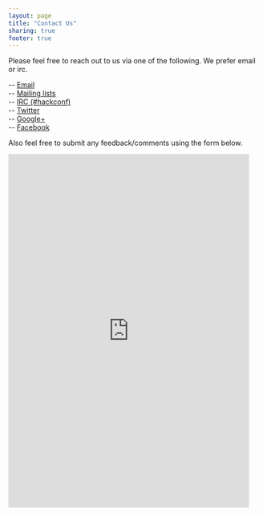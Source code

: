 ```yaml
---
layout: page
title: "Contact Us"
sharing: true
footer: true
---
```


Please feel free to reach out to us via one of the following. We prefer email
or irc.

--  [Email](mailto:organizers@hackconf.in)<br/>
--  [Mailing lists](http://lists.hackconf.in)<br/>
--  [IRC (#hackconf)](https://webchat.freenode.net?channels=hackconf)<br/>
--  [Twitter](https://twitter.com/_hackconf)<br/>
--  [Google+](https://google.com/+hackconfin)<br/>
--  [Facebook](https://fb.me/hackconf)<br/>

Also feel free to submit any feedback/comments using the form below.

<iframe
   src="https://docs.google.com/spreadsheet/embeddedform?formkey=dEQ1bWc0NnN0SnZ0cFM2ajRveGotMEE6MA"
   width="480" height="706" frameborder="0" marginheight="0"
   marginwidth="0">
  Loading...
</iframe>
